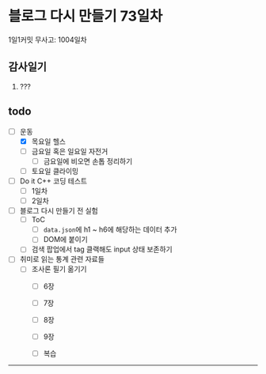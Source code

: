 # 블로그 다시 만들기 73일차

1일1커밋 무사고: 1004일차

## 감사일기

1. ???

## todo

- [ ] 운동
  - [x] 목요일 헬스
  - [ ] 금요일 혹은 일요일 자전거
    - [ ] 금요일에 비오면 손톱 정리하기
  - [ ] 토요일 클라이밍
- [ ] Do it C++ 코딩 테스트
  - [ ] 1일차
  - [ ] 2일차
- [ ] 블로그 다시 만들기 전 실험
  - [ ] ToC
    - [ ] `data.json`에 h1 ~ h6에 해당하는 데이터 추가
    - [ ] DOM에 붙이기
  - [ ] 검색 팝업에서 tag 클랙해도 input 상태 보존하기
- [ ] 취미로 읽는 통계 관련 자료들
  - [ ] 조사론 필기 옮기기
    - [ ] 6장
    - [ ] 7장
    - [ ] 8장
    - [ ] 9장
    - [ ] 복습


---


